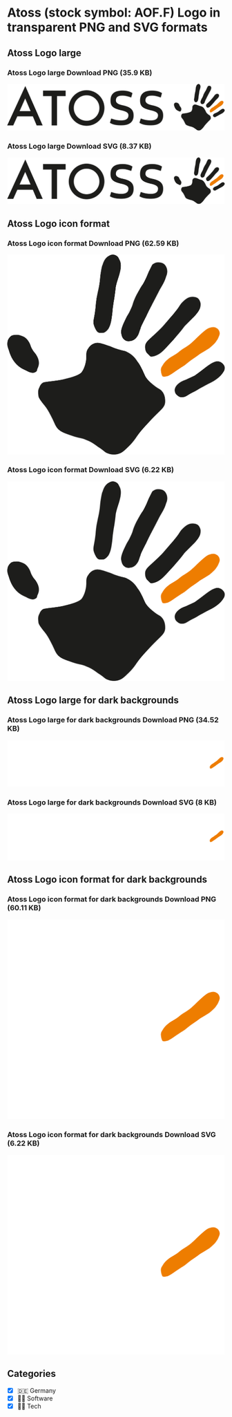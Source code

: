 # Atoss (stock symbol: AOF.F) Logo in transparent PNG and SVG formats

## Atoss Logo large

### Atoss Logo large Download PNG (35.9 KB)

![Atoss Logo large Download PNG (35.9 KB)](/img/orig/AOF.F_BIG-cd29d7d2.png)

### Atoss Logo large Download SVG (8.37 KB)

![Atoss Logo large Download SVG (8.37 KB)](/img/orig/AOF.F_BIG-1856bc4b.svg)

## Atoss Logo icon format

### Atoss Logo icon format Download PNG (62.59 KB)

![Atoss Logo icon format Download PNG (62.59 KB)](/img/orig/AOF.F-e80ee308.png)

### Atoss Logo icon format Download SVG (6.22 KB)

![Atoss Logo icon format Download SVG (6.22 KB)](/img/orig/AOF.F-9d2477b4.svg)

## Atoss Logo large for dark backgrounds

### Atoss Logo large for dark backgrounds Download PNG (34.52 KB)

![Atoss Logo large for dark backgrounds Download PNG (34.52 KB)](/img/orig/AOF.F_BIG.D-a7fee69a.png)

### Atoss Logo large for dark backgrounds Download SVG (8 KB)

![Atoss Logo large for dark backgrounds Download SVG (8 KB)](/img/orig/AOF.F_BIG.D-a88b51ad.svg)

## Atoss Logo icon format for dark backgrounds

### Atoss Logo icon format for dark backgrounds Download PNG (60.11 KB)

![Atoss Logo icon format for dark backgrounds Download PNG (60.11 KB)](/img/orig/AOF.F.D-d1eaeb02.png)

### Atoss Logo icon format for dark backgrounds Download SVG (6.22 KB)

![Atoss Logo icon format for dark backgrounds Download SVG (6.22 KB)](/img/orig/AOF.F.D-ce45e5ec.svg)



## Categories
- [x] 🇩🇪 Germany
- [x] 👨‍💻 Software
- [x] 👩‍💻 Tech

